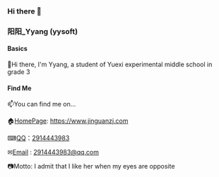 ### Hi there 👋
### 阳阳_Yyang (yysoft)
#### Basics

👋Hi there, I'm Yyang, a student of Yuexi experimental middle school in grade 3

#### Find Me

📫You can find me on...

🏠[HomePage](https://www.jinguanzj.com): <https://www.jinguanzj.com>

⌨[QQ](https://wpa.qq.com/msgrd?v=3&uin=2914443983&site=qqq&menu=yes)：[2914443983](https://wpa.qq.com/msgrd?v=3&uin=2914443983&site=qqq&menu=yes)

✉[Email](mailto:2914443983@qq.com) : 2914443983@qq.com

📷Motto: I admit that I like her when my eyes are opposite
<!--
**Hua-Fan-Yang/Hua-Fan-Yang** is a ✨ _special_ ✨ repository because its `README.md` (this file) appears on your GitHub profile.

Here are some ideas to get you started:

- 🔭 I’m currently working on ...
- 🌱 I’m currently learning ...
- 👯 I’m looking to collaborate on ...
- 🤔 I’m looking for help with ...
- 💬 Ask me about ...
- 📫 How to reach me: ...
- 😄 Pronouns: ...
- ⚡ Fun fact: ...
-->
